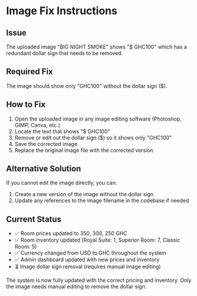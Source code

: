 # Image Fix Instructions

## Issue
The uploaded image "BIG NIGHT SMOKE" shows "$ GHC100" which has a redundant dollar sign that needs to be removed.

## Required Fix
The image should show only "GHC100" without the dollar sign ($).

## How to Fix
1. Open the uploaded image in any image editing software (Photoshop, GIMP, Canva, etc.)
2. Locate the text that shows "$ GHC100"
3. Remove or edit out the dollar sign ($) so it shows only "GHC100"
4. Save the corrected image
5. Replace the original image file with the corrected version

## Alternative Solution
If you cannot edit the image directly, you can:
1. Create a new version of the image without the dollar sign
2. Update any references to the image filename in the codebase if needed

## Current Status
- ✅ Room prices updated to 350, 300, 250 GHC
- ✅ Room inventory updated (Royal Suite: 1, Superior Room: 7, Classic Room: 5)  
- ✅ Currency changed from USD to GHC throughout the system
- ✅ Admin dashboard updated with new prices and inventory
- ⏳ Image dollar sign removal (requires manual image editing)

The system is now fully updated with the correct pricing and inventory. Only the image needs manual editing to remove the dollar sign.
